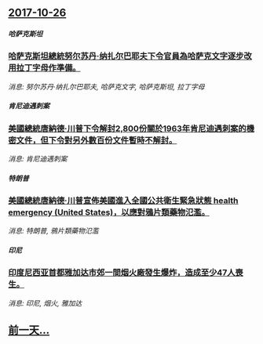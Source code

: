 ## [2017-10-26](/news/2017/10/26/index.md)

##### 哈萨克斯坦
### [哈萨克斯坦總統努尔苏丹·纳扎尔巴耶夫下令官員為哈萨克文字逐步改用拉丁字母作準備。 ](/news/2017/10/26/哈萨克斯坦總統努尔苏丹-纳扎尔巴耶夫下令官員為哈萨克文字逐步改用拉丁字母作準備.md)
_消息: 努尔苏丹·纳扎尔巴耶夫, 哈萨克文字, 哈萨克斯坦, 拉丁字母_

##### 肯尼迪遇刺案
### [美國總統唐納德·川普下令解封2,800份關於1963年肯尼迪遇刺案的機密文件，但下令對另外數百份文件暫時不解封。 ](/news/2017/10/26/美國總統唐納德-川普下令解封2800份關於1963年肯尼迪遇刺案的機密文件-但下令對另外數百份文件暫時不解封.md)
_消息: 肯尼迪遇刺案_

##### 特朗普
### [美國總統唐納德·川普宣佈美國進入全國公共衛生緊急狀態 health emergency (United States)，以應對鴉片類藥物氾濫。 ](/news/2017/10/26/美國總統唐納德-川普宣佈美國進入全國公共衛生緊急狀態-health-emergency-United-States.md)
_消息: 特朗普, 鴉片類藥物氾濫_

##### 印尼
### [印度尼西亚首都雅加达市郊一間烟火廠發生爆炸，造成至少47人喪生。 ](/news/2017/10/26/印度尼西亚首都雅加达市郊一間烟火廠發生爆炸-造成至少47人喪生.md)
_消息: 印尼, 烟火, 雅加达_

## [前一天...](/news/2017/10/25/index.md)

